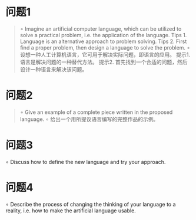 # 问题1
> $\circ$ Imagine an artificial computer language, which can be
utilized to solve a practical problem, i.e. the application
of the language.
Tips 1. Language is an alternative approach to problem
solving.
Tips 2. First find a proper problem, then design a
language to solve the problem.
$\circ$ 设想一种人工计算机语言，它可用于解决实际问题，即语言的应用。
提示1. 语言是解决问题的一种替代方法。
提示2. 首先找到一个合适的问题，然后设计一种语言来解决该问题。




# 问题2

> $\circ$ Give an example of a complete piece written in the
proposed language.
$\circ$ 给出一个用所提议语言编写的完整作品的示例。

# 问题3
$\circ$ Discuss how to define the new language and try your
approach.

# 问题4
$\circ$ Describe the process of changing the thinking of your
language to a reality, i.e. how to make the artificial
language usable.